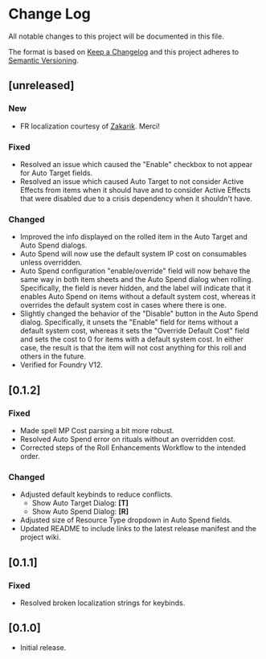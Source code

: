 # Change Log
All notable changes to this project will be documented in this file.
 
The format is based on [Keep a Changelog](http://keepachangelog.com/)
and this project adheres to [Semantic Versioning](http://semver.org/).

## [unreleased]

### New
* FR localization courtesy of [Zakarik](https://github.com/Zakarik). Merci!

### Fixed
* Resolved an issue which caused the "Enable" checkbox to not appear for Auto Target fields.
* Resolved an issue which caused Auto Target to not consider Active Effects from items when it should have and to consider Active Effects that were disabled due to a crisis dependency when it shouldn't have.

### Changed

* Improved the info displayed on the rolled item in the Auto Target and Auto Spend dialogs.
* Auto Spend will now use the default system IP cost on consumables unless overridden.
* Auto Spend configuration "enable/override" field will now behave the same way in both item sheets and the Auto Spend dialog when rolling. Specifically, the field is never hidden, and the label will indicate that it enables Auto Spend on items without a default system cost, whereas it overrides the default system cost in cases where there is one.
* Slightly changed the behavior of the "Disable" button in the Auto Spend dialog. Specifically, it unsets the "Enable" field for items without a default system cost, whereas it sets the "Override Default Cost" field and sets the cost to 0 for items with a default system cost. In either case, the result is that the item will not cost anything for this roll and others in the future.
* Verified for Foundry V12.

## [0.1.2]

### Fixed

* Made spell MP Cost parsing a bit more robust.
* Resolved Auto Spend error on rituals without an overridden cost.
* Corrected steps of the Roll Enhancements Workflow to the intended order.

### Changed

* Adjusted default keybinds to reduce conflicts.
  * Show Auto Target Dialog: **[T]**
  * Show Auto Spend Dialog: **[R]**
* Adjusted size of Resource Type dropdown in Auto Spend fields.
* Updated README to include links to the latest release manifest and the project wiki.

## [0.1.1]
 
### Fixed
 
* Resolved broken localization strings for keybinds.
 
## [0.1.0]

* Initial release.
